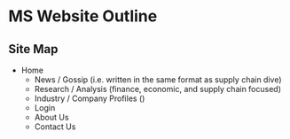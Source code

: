 # MS Website Outline

## Site Map
* Home
	* News / Gossip (i.e. written in the same format as supply chain dive)
	* Research / Analysis (finance, economic, and supply chain focused)
	* Industry / Company Profiles ()
	* Login
	* About Us
	* Contact Us